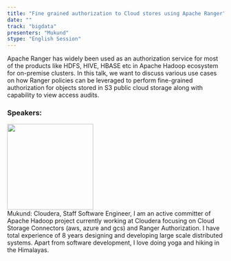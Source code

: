 ```yaml
---
title: "Fine grained authorization to Cloud stores using Apache Ranger"
date: "" 
track: "bigdata"
presenters: "Mukund"
stype: "English Session"
---
```

Apache Ranger has widely been used as an authorization service for most of the products like HDFS, HIVE, HBASE etc in Apache Hadoop ecosystem for on-premise clusters. In this talk, we want to discuss various use cases on how Ranger policies can be leveraged to perform fine-grained authorization for objects stored in S3 public cloud storage along with capability to view access audits.
 ### Speakers: 
 <img src="images/speaker/1169.png" width="200" /><br>Mukund: Cloudera, Staff Software Engineer, I am an active committer of Apache Hadoop project currently working at Cloudera focusing on Cloud Storage Connectors (aws, azure and gcs) and Ranger Authorization. 
I have total experience of 8 years designing and developing large scale distributed systems. Apart from software development, I love doing yoga and hiking in the Himalayas.
 